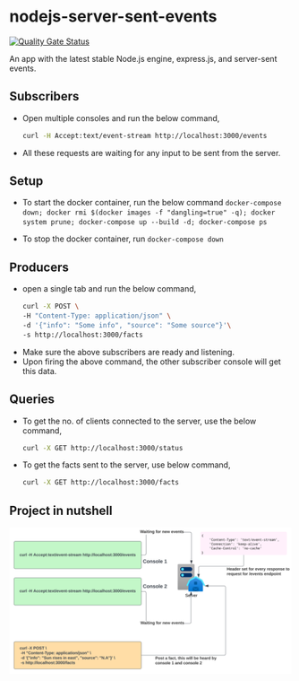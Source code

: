 # nodejs-server-sent-events

[![Quality Gate Status](https://sonarcloud.io/api/project_badges/measure?project=ankurksoni_nodejs-server-sent-events&metric=alert_status)](https://sonarcloud.io/summary/new_code?id=ankurksoni_nodejs-server-sent-events)

An app with the latest stable Node.js engine, express.js, and server-sent events.

## Subscribers

* Open multiple consoles and run the below command,
    ```bash
    curl -H Accept:text/event-stream http://localhost:3000/events
    ```
* All these requests are waiting for any input to be sent from the server.

## Setup

* To start the docker container, run the below command `docker-compose down; docker rmi $(docker images -f "dangling=true" -q); docker system prune; docker-compose up --build -d; docker-compose ps`

* To stop the docker container, run `docker-compose down`

## Producers

* open a single tab and run the below command,
    ```bash
    curl -X POST \
    -H "Content-Type: application/json" \
    -d '{"info": "Some info", "source": "Some source"}'\
    -s http://localhost:3000/facts
    ```
* Make sure the above subscribers are ready and listening.
* Upon firing the above command, the other subscriber console will get this data.

## Queries
* To get the no. of clients connected to the server, use the below command,
    ```bash
    curl -X GET http://localhost:3000/status
    ```
* To get the facts sent to the server, use below command,
    ```bash
    curl -X GET http://localhost:3000/facts
    ```

## Project in nutshell
<img src="./server-sent-events.svg" alt="Git" />
